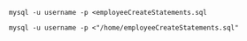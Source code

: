 ```shell
 mysql -u username -p <employeeCreateStatements.sql
```


```shell
 mysql -u username -p <"/home/employeeCreateStatements.sql"
```

